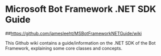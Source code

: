 # Microsoft Bot Framework .NET SDK Guide

##https://github.com/jamesleeht/MSBotFrameworkNETGuide/wiki

This Github wiki contains a guide/information on the .NET SDK of the Bot Framework, explaining some core classes and concepts.
